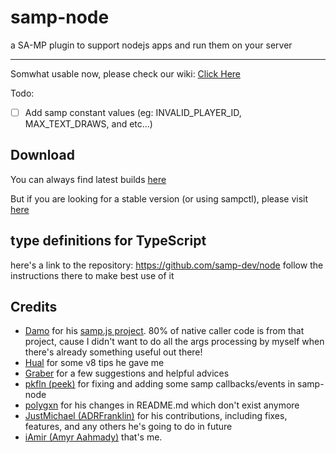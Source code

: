 # samp-node
a SA-MP plugin to support nodejs apps and run them on your server

---------
Somwhat usable now, please check our wiki: [Click Here](https://github.com/AmyrAhmady/samp-node/wiki)

Todo: 
- [ ] Add samp constant values (eg: INVALID_PLAYER_ID, MAX_TEXT_DRAWS, and etc...)


## Download
You can always find latest builds [here](https://github.com/AmyrAhmady/samp-node/actions?query=workflow%3A%22Build+CI%22)

But if you are looking for a stable version (or using sampctl), please visit [here](https://github.com/AmyrAhmady/samp-node/wiki/Installation)


## type definitions for TypeScript
here's a link to the repository: https://github.com/samp-dev/node
follow the instructions there to make best use of it


## Credits
- [Damo](https://github.com/damopewpew) for his [samp.js project](https://github.com/damopewpew/samp.js). 80% of native caller code is from that project, cause I didn't want to do all the args processing by myself when there's already something useful out there!
- [Hual](https://github.com/Hual/) for some v8 tips he gave me
- [Graber](https://github.com/AGraber) for a few suggestions and helpful advices
- [pkfln (peek)](https://github.com/pkfln) for fixing and adding some samp callbacks/events in samp-node
- [polygxn](https://github.com/polygxn) for his changes in README.md which don't exist anymore
- [JustMichael (ADRFranklin)](https://github.com/ADRFranklin) for his contributions, including fixes, features, and any others he's going to do in future
- [iAmir (Amyr Aahmady)](https://github.com/AmyrAhmady) that's me.
